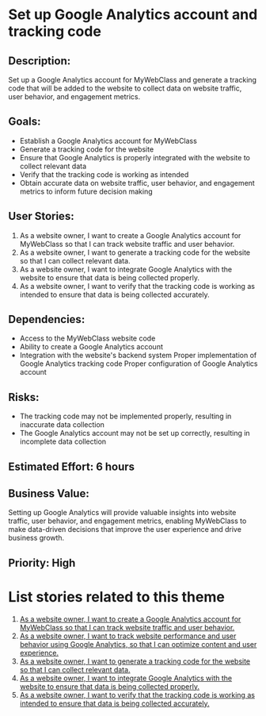 # Set up Google Analytics account and tracking code

## Description:  
Set up a Google Analytics account for MyWebClass and generate a tracking code that will be added to the website to collect data on website traffic, user behavior, and engagement metrics.

## Goals:
* Establish a Google Analytics account for MyWebClass
* Generate a tracking code for the website
* Ensure that Google Analytics is properly integrated with the website to collect relevant data
* Verify that the tracking code is working as intended
* Obtain accurate data on website traffic, user behavior, and engagement metrics to inform future decision making

## User Stories: 
1. As a website owner, I want to create a Google Analytics account for MyWebClass so that I can track website traffic and user behavior.
2. As a website owner, I want to generate a tracking code for the website so that I can collect relevant data.
3. As a website owner, I want to integrate Google Analytics with the website to ensure that data is being collected properly.
4. As a website owner, I want to verify that the tracking code is working as intended to ensure that data is being collected accurately.

## Dependencies: 
* Access to the MyWebClass website code
* Ability to create a Google Analytics account
* Integration with the website's backend system Proper implementation of Google Analytics tracking code Proper configuration of Google Analytics account

## Risks:
* The tracking code may not be implemented properly, resulting in inaccurate data collection
* The Google Analytics account may not be set up correctly, resulting in incomplete data collection

## Estimated Effort: 6 hours

## Business Value: 
Setting up Google Analytics will provide valuable insights into website traffic, user behavior, and engagement metrics, enabling MyWebClass to make data-driven decisions that improve the user experience and drive business growth.

## Priority: High

# List stories related to this theme
1. [As a website owner, I want to create a Google Analytics account for MyWebClass so that I can track website traffic and user behavior.](stories/story_01.md)
2. [As a website owner,  I want to track website performance and user behavior using Google Analytics, so that I can optimize content and user experience.](#)
3. [As a website owner, I want to generate a tracking code for the website so that I can collect relevant data.](stories/story_02.md)
3. [As a website owner, I want to integrate Google Analytics with the website to ensure that data is being collected properly.](stories/story_03.md)
4. [As a website owner, I want to verify that the tracking code is working as intended to ensure that data is being collected accurately.](stories/story_04.md)